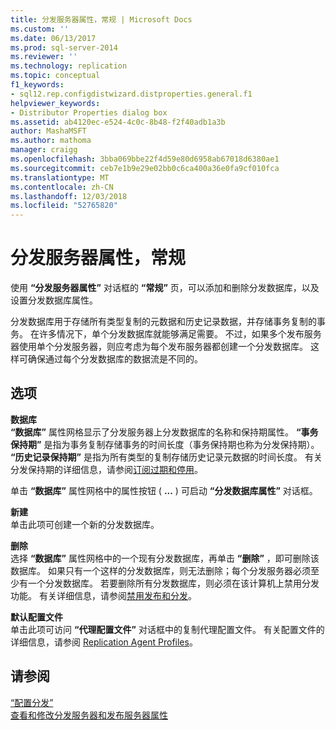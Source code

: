 ```yaml
---
title: 分发服务器属性，常规 | Microsoft Docs
ms.custom: ''
ms.date: 06/13/2017
ms.prod: sql-server-2014
ms.reviewer: ''
ms.technology: replication
ms.topic: conceptual
f1_keywords:
- sql12.rep.configdistwizard.distproperties.general.f1
helpviewer_keywords:
- Distributor Properties dialog box
ms.assetid: ab4120ec-e524-4c0c-8b48-f2f40adb1a3b
author: MashaMSFT
ms.author: mathoma
manager: craigg
ms.openlocfilehash: 3bba069bbe22f4d59e80d6958ab67018d6380ae1
ms.sourcegitcommit: ceb7e1b9e29e02bb0c6ca400a36e0fa9cf010fca
ms.translationtype: MT
ms.contentlocale: zh-CN
ms.lasthandoff: 12/03/2018
ms.locfileid: "52765820"
---
```

# <a name="distributor-properties-general"></a>分发服务器属性，常规
  使用 **“分发服务器属性”** 对话框的 **“常规”** 页，可以添加和删除分发数据库，以及设置分发数据库属性。  
  
 分发数据库用于存储所有类型复制的元数据和历史记录数据，并存储事务复制的事务。 在许多情况下，单个分发数据库就能够满足需要。 不过，如果多个发布服务器使用单个分发服务器，则应考虑为每个发布服务器都创建一个分发数据库。 这样可确保通过每个分发数据库的数据流是不同的。  
  
## <a name="options"></a>选项  
 **数据库**  
 **“数据库”** 属性网格显示了分发服务器上分发数据库的名称和保持期属性。 **“事务保持期”** 是指为事务复制存储事务的时间长度（事务保持期也称为分发保持期）。 **“历史记录保持期”** 是指为所有类型的复制存储历史记录元数据的时间长度。 有关分发保持期的详细信息，请参阅[订阅过期和停用](subscription-expiration-and-deactivation.md)。  
  
 单击 **“数据库”** 属性网格中的属性按钮 ( **...** ) 可启动 **“分发数据库属性”** 对话框。  
  
 **新建**  
 单击此项可创建一个新的分发数据库。  
  
 **删除**  
 选择 **“数据库”** 属性网格中的一个现有分发数据库，再单击 **“删除”** ，即可删除该数据库。 如果只有一个这样的分发数据库，则无法删除；每个分发服务器必须至少有一个分发数据库。 若要删除所有分发数据库，则必须在该计算机上禁用分发功能。 有关详细信息，请参阅[禁用发布和分发](disable-publishing-and-distribution.md)。  
  
 **默认配置文件**  
 单击此项可访问 **“代理配置文件”** 对话框中的复制代理配置文件。 有关配置文件的详细信息，请参阅 [Replication Agent Profiles](agents/replication-agent-profiles.md)。  
  
## <a name="see-also"></a>请参阅  
 [“配置分发”](configure-distribution.md)   
 [查看和修改分发服务器和发布服务器属性](view-and-modify-distributor-and-publisher-properties.md)  
  
  
